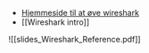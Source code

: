 - [Hjemmeside til at øve wireshark](https://gaia.cs.umass.edu/kurose_ross/wireshark.php)
- [[Wireshark intro]]

![[slides_Wireshark_Reference.pdf]]

